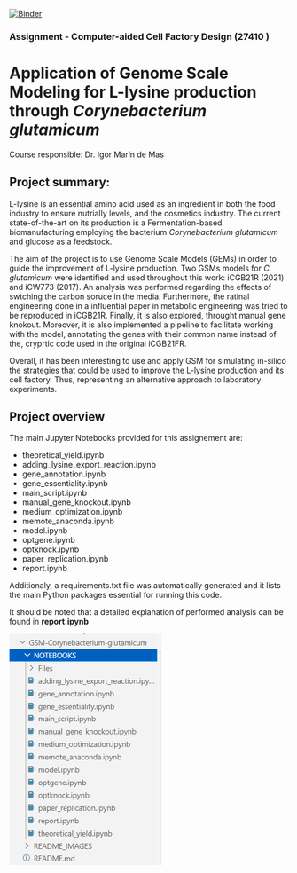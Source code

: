 [![Binder](https://mybinder.org/badge_logo.svg)](https://mybinder.org/v2/gh/harounbensaadi/GSM-Corynebacterium-glutamicum/HEAD)
### Assignment - Computer-aided Cell Factory Design (27410 ) 
# Application of Genome Scale Modeling for L-lysine production through _Corynebacterium glutamicum_
Course responsible: Dr. Igor Marín de Mas

## Project summary: 

L-lysine is an essential amino acid used as an ingredient in both the food industry to ensure nutrially levels, and the cosmetics industry. The current state-of-the-art on its production is a Fermentation-based biomanufacturing employing the bacterium _Corynebacterium glutamicum_ and glucose as a feedstock.   

The aim of the project is to use Genome Scale Models (GEMs) in order to guide the improvement of L-lysine production. Two GSMs models for _C. glutamicum_ were identified and used throughout this work: iCGB21R (2021) and iCW773 (2017). An analysis was performed regarding the effects of swtching the carbon soruce in the media. Furthermore, the ratinal engineering done in a influential paper in metabolic engineering was tried to be reproduced in iCGB21R. Finally, it is also explored, throught manual gene knokout. Moreover, it is also implemented a pipeline to facilitate working with the model, annotating the genes with their common name instead of the, cryprtic code used in the original iCGB21FR. 

Overall, it has been interesting to use and apply GSM for simulating in-silico the strategies that could be used to improve the L-lysine production and its cell factory. Thus, representing an alternative approach to laboratory experiments. 

## Project overview

The main Jupyter Notebooks provided for this assignement are:
- theoretical_yield.ipynb  
- adding_lysine_export_reaction.ipynb  
- gene_annotation.ipynb 
- gene_essentiality.ipynb
- main_script.ipynb  
- manual_gene_knockout.ipynb  
- medium_optimization.ipynb  
- memote_anaconda.ipynb
- model.ipynb  
- optgene.ipynb
- optknock.ipynb
- paper_replication.ipynb
- report.ipynb

Additionaly, a requirements.txt file was automatically generated and it lists the main Python packages essential for running this code.

It should be noted that a detailed explanation of performed analysis can be found in **report.ipynb**


![alt text](README_IMAGES/image.png)